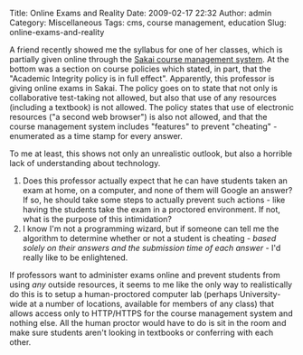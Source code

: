 Title: Online Exams and Reality
Date: 2009-02-17 22:32
Author: admin
Category: Miscellaneous
Tags: cms, course management, education
Slug: online-exams-and-reality

A friend recently showed me the syllabus for one of her classes, which
is partially given online through the [Sakai course management
system][]. At the bottom was a section on course policies which stated,
in part, that the "Academic Integrity policy is in full effect".
Apparently, this professor is giving online exams in Sakai. The policy
goes on to state that not only is collaborative test-taking not allowed,
but also that use of any resources (including a textbook) is not
allowed. The policy states that use of electronic resources ("a second
web browser") is also not allowed, and that the course management system
includes "features" to prevent "cheating" - enumerated as a time stamp
for every answer.

To me at least, this shows not only an unrealistic outlook, but also a
horrible lack of understanding about technology.

1.  Does this professor actually expect that he can have students taken
    an exam at home, on a computer, and none of them will Google an
    answer? If so, he should take some steps to actually prevent such
    actions - like having the students take the exam in a proctored
    environment. If not, what is the purpose of this intimidation?
2.  I know I'm not a programming wizard, but if someone can tell me the
    algorithm to determine whether or not a student is cheating - *based
    solely on their answers and the submission time of each answer* -
    I'd really like to be enlightened.

If professors want to administer exams online and prevent students from
using *any* outside resources, it seems to me like the only way to
realistically do this is to setup a human-proctored computer lab
(perhaps University-wide at a number of locations, available for members
of any class) that allows access only to HTTP/HTTPS for the course
management system and nothing else. All the human proctor would have to
do is sit in the room and make sure students aren't looking in textbooks
or conferring with each other.

  [Sakai course management system]: http://sakaiproject.org/portal
